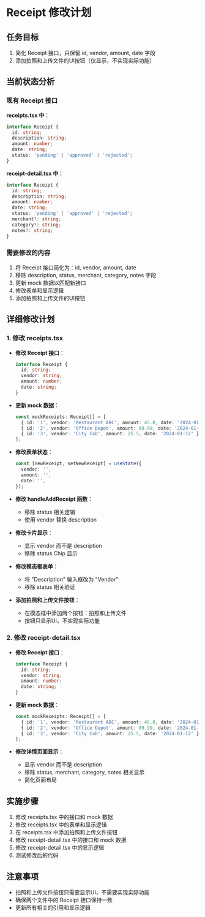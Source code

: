 # Receipt 修改计划

## 任务目标
1. 简化 Receipt 接口，只保留 id, vendor, amount, date 字段
2. 添加拍照和上传文件的UI按钮（仅显示，不实现实际功能）

## 当前状态分析

### 现有 Receipt 接口
**receipts.tsx 中**：
```typescript
interface Receipt {
  id: string;
  description: string;
  amount: number;
  date: string;
  status: 'pending' | 'approved' | 'rejected';
}
```

**receipt-detail.tsx 中**：
```typescript
interface Receipt {
  id: string;
  description: string;
  amount: number;
  date: string;
  status: 'pending' | 'approved' | 'rejected';
  merchant?: string;
  category?: string;
  notes?: string;
}
```

### 需要修改的内容
1. 将 Receipt 接口简化为：id, vendor, amount, date
2. 移除 description, status, merchant, category, notes 字段
3. 更新 mock 数据以匹配新接口
4. 修改表单和显示逻辑
5. 添加拍照和上传文件的UI按钮

## 详细修改计划

### 1. 修改 receipts.tsx
- **修改 Receipt 接口**：
  ```typescript
  interface Receipt {
    id: string;
    vendor: string;
    amount: number;
    date: string;
  }
  ```

- **更新 mock 数据**：
  ```typescript
  const mockReceipts: Receipt[] = [
    { id: '1', vendor: 'Restaurant ABC', amount: 45.0, date: '2024-01-15' },
    { id: '2', vendor: 'Office Depot', amount: 89.99, date: '2024-01-14' },
    { id: '3', vendor: 'City Cab', amount: 25.5, date: '2024-01-12' },
  ];
  ```

- **修改表单状态**：
  ```typescript
  const [newReceipt, setNewReceipt] = useState({
    vendor: '',
    amount: '',
    date: '',
  });
  ```

- **修改 handleAddReceipt 函数**：
  - 移除 status 相关逻辑
  - 使用 vendor 替换 description

- **修改卡片显示**：
  - 显示 vendor 而不是 description
  - 移除 status Chip 显示

- **修改模态框表单**：
  - 将 "Description" 输入框改为 "Vendor"
  - 移除 status 相关验证

- **添加拍照和上传文件按钮**：
  - 在模态框中添加两个按钮：拍照和上传文件
  - 按钮只显示UI，不实现实际功能

### 2. 修改 receipt-detail.tsx
- **修改 Receipt 接口**：
  ```typescript
  interface Receipt {
    id: string;
    vendor: string;
    amount: number;
    date: string;
  }
  ```

- **更新 mock 数据**：
  ```typescript
  const mockReceipts: Receipt[] = [
    { id: '1', vendor: 'Restaurant ABC', amount: 45.0, date: '2024-01-15' },
    { id: '2', vendor: 'Office Depot', amount: 89.99, date: '2024-01-14' },
    { id: '3', vendor: 'City Cab', amount: 25.5, date: '2024-01-12' },
  ];
  ```

- **修改详情页面显示**：
  - 显示 vendor 而不是 description
  - 移除 status, merchant, category, notes 相关显示
  - 简化页面布局

## 实施步骤
1. 修改 receipts.tsx 中的接口和 mock 数据
2. 修改 receipts.tsx 中的表单和显示逻辑
3. 在 receipts.tsx 中添加拍照和上传文件按钮
4. 修改 receipt-detail.tsx 中的接口和 mock 数据
5. 修改 receipt-detail.tsx 中的显示逻辑
6. 测试修改后的代码

## 注意事项
- 拍照和上传文件按钮只需要显示UI，不需要实现实际功能
- 确保两个文件中的 Receipt 接口保持一致
- 更新所有相关的引用和显示逻辑